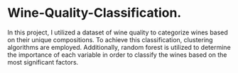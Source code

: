 # Wine-Quality-Classification.
In this project, I utilized a dataset of wine quality to categorize wines based on their unique compositions. To achieve this classification, clustering algorithms are employed. Additionally, random forest is utilized to determine the importance of each variable in order to classify the wines based on the most significant factors.
